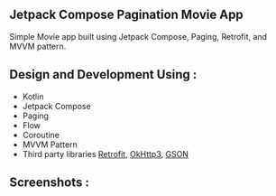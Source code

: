 ## Jetpack Compose Pagination Movie App
Simple Movie app built using Jetpack Compose, Paging, Retrofit, and MVVM pattern.

## Design and Development Using :
* Kotlin
* Jetpack Compose
* Paging
* Flow
* Coroutine
* MVVM Pattern
* Third party libraries [Retrofit](https://square.github.io/retrofit/), [OkHttp3](https://square.github.io/okhttp/), [GSON](https://github.com/square/retrofit/blob/master/retrofit-converters/gson/README.md)

## Screenshots :
